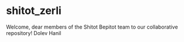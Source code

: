 # shitot_zerli

Welcome, dear members of the Shitot Bepitot team to our collaborative repository!
Dolev
Hanil